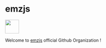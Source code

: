 # emzjs 

<img src="https://avatars.githubusercontent.com/u/86639283?s=200&v=4" style="text-align:left" height="45px" width="45px">

Welcome to [emzjs](https://npmjs.com/emz) official Github Organization !
